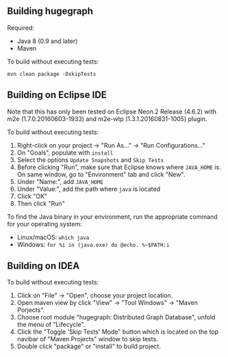 Building hugegraph
--------------

Required:

* Java 8 (0.9 and later)
* Maven

To build without executing tests:

```
mvn clean package -DskipTests
```

## Building on Eclipse IDE
Note that this has only been tested on Eclipse Neon.2 Release (4.6.2) with m2e (1.7.0.20160603-1933) and m2e-wtp (1.3.1.20160831-1005) plugin.


To build without executing tests:

1. Right-click on your project -> "Run As..." -> "Run Configurations..."
2. On "Goals", populate with `install`
3. Select the options `Update Snapshots` and `Skip Tests`
4. Before clicking "Run", make sure that Eclipse knows where `JAVA_HOME` is. On same window, go to "Environment" tab and click "New".
5. Under "Name:", add `JAVA_HOME`
6. Under "Value:", add the path where `java` is located
7. Click "OK"
8. Then click "Run"

To find the Java binary in your environment, run the appropriate command for your operating system:
* Linux/macOS: `which java`
* Windows: `for %i in (java.exe) do @echo. %~$PATH:i`

## Building on IDEA

To build without executing tests:

1. Click on "File" -> "Open", choose your project location.
2. Open maven view by click "View" -> "Tool Windows" -> "Maven Porjects".
3. Choose root module "hugegraph: Distributed Graph Database", unfold the 
menu of "Lifecycle".
4. Click the "Toggle 'Skip Tests' Mode" button which is located on the top
navibar of "Maven Projects" window to skip tests.
5. Double click "package" or "install" to build project.